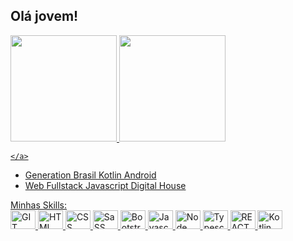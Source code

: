 ## Olá jovem!

<div >
    <a href="https://github.com/MatheusCortez">
        <img height="170em"   src="https://github-readme-stats.vercel.app/api/top-langs/?username=MatheusCortez&llangs_count=8&theme=dark&layout=compact">
        <img  height="170em"   src="https://github-readme-stats.vercel.app/api?username=MatheusCortez&theme=merko">
             
    </a>

-  Generation Brasil Kotlin Android
- Web Fullstack Javascript Digital House

</div>
  

<div>
         Minhas Skills:<br/>
    <img height="30" width="40" src="https://cdn.jsdelivr.net/gh/devicons/devicon/icons/git/git-original.svg" alt="GIT logo">
       <img height="30" width="40" src="https://cdn.jsdelivr.net/gh/devicons/devicon/icons/html5/html5-original.svg" alt="HTML logo">
    <img height="30" width="40" src="https://cdn.jsdelivr.net/gh/devicons/devicon/icons/css3/css3-original.svg" alt="CSS logo">
     <img height="30" width="40" src="https://cdn.jsdelivr.net/gh/devicons/devicon/icons/sass/sass-original.svg"  alt="SaSS logo">
     <img height="30" width="40" src="https://cdn.jsdelivr.net/gh/devicons/devicon/icons/bootstrap/bootstrap-plain.svg" alt="Bootstrap logo">
    <img height="30" width="40" src="https://cdn.jsdelivr.net/gh/devicons/devicon/icons/javascript/javascript-original.svg" alt="Javascript logo">
     <img height="30" width="40" src="https://cdn.jsdelivr.net/gh/devicons/devicon/icons/nodejs/nodejs-original.svg" alt="Node logo">
         <img height="30" width="40" src="https://cdn.jsdelivr.net/gh/devicons/devicon/icons/typescript/typescript-original.svg" alt="Typescrypt logo">
        <img height="30" width="40" src="https://cdn.jsdelivr.net/gh/devicons/devicon/icons/react/react-original.svg" alt="REACT logo">
     <img height="30" width="40" src="https://cdn.jsdelivr.net/gh/devicons/devicon/icons/kotlin/kotlin-original.svg" alt="Kotlin">
      
   
</div>
